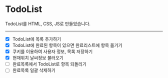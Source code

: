 # TodoList

TodoList를 HTML, CSS, JS로 만들었습니다.

---

- [x] TodoList에 목록 추가하기
- [x] TodoList에 완료된 항목이 있으면 완료리스트에 항목 옮기기
- [x] 쿠키를 이용하여 사용자 정보, 목록 저장하기
- [x] 현재위치 날씨정보 불러오기
- [ ] 완료목록에서 TodoList로 항목 되돌리기
- [ ] 완료목록 일괄 삭제하기

